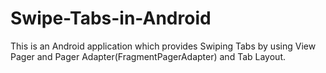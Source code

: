 # Swipe-Tabs-in-Android
This is an Android application which provides Swiping Tabs by using View Pager and Pager Adapter(FragmentPagerAdapter) and Tab Layout.
